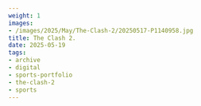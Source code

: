 ```yaml
---
weight: 1
images:
- /images/2025/May/The-Clash-2/20250517-P1140958.jpg
title: The Clash 2.
date: 2025-05-19
tags:
- archive
- digital
- sports-portfolio
- the-clash-2
- sports
---
```


